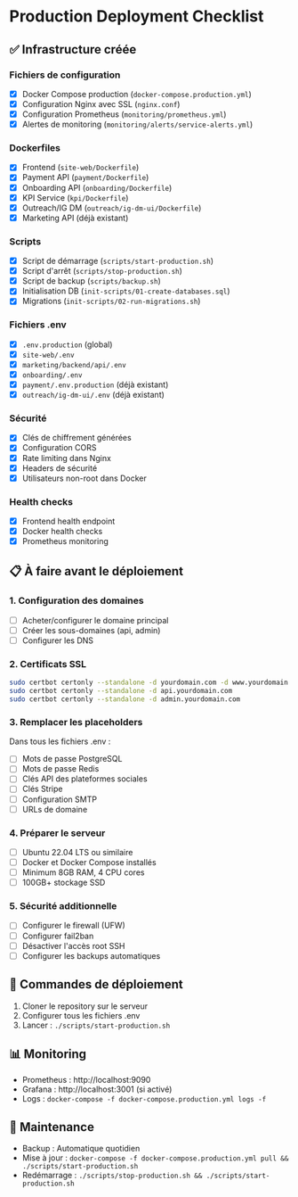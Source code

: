 # Production Deployment Checklist

## ✅ Infrastructure créée

### Fichiers de configuration
- [x] Docker Compose production (`docker-compose.production.yml`)
- [x] Configuration Nginx avec SSL (`nginx.conf`)
- [x] Configuration Prometheus (`monitoring/prometheus.yml`)
- [x] Alertes de monitoring (`monitoring/alerts/service-alerts.yml`)

### Dockerfiles
- [x] Frontend (`site-web/Dockerfile`)
- [x] Payment API (`payment/Dockerfile`)
- [x] Onboarding API (`onboarding/Dockerfile`)
- [x] KPI Service (`kpi/Dockerfile`)
- [x] Outreach/IG DM (`outreach/ig-dm-ui/Dockerfile`)
- [x] Marketing API (déjà existant)

### Scripts
- [x] Script de démarrage (`scripts/start-production.sh`)
- [x] Script d'arrêt (`scripts/stop-production.sh`)
- [x] Script de backup (`scripts/backup.sh`)
- [x] Initialisation DB (`init-scripts/01-create-databases.sql`)
- [x] Migrations (`init-scripts/02-run-migrations.sh`)

### Fichiers .env
- [x] `.env.production` (global)
- [x] `site-web/.env`
- [x] `marketing/backend/api/.env`
- [x] `onboarding/.env`
- [x] `payment/.env.production` (déjà existant)
- [x] `outreach/ig-dm-ui/.env` (déjà existant)

### Sécurité
- [x] Clés de chiffrement générées
- [x] Configuration CORS
- [x] Rate limiting dans Nginx
- [x] Headers de sécurité
- [x] Utilisateurs non-root dans Docker

### Health checks
- [x] Frontend health endpoint
- [x] Docker health checks
- [x] Prometheus monitoring

## 📋 À faire avant le déploiement

### 1. Configuration des domaines
- [ ] Acheter/configurer le domaine principal
- [ ] Créer les sous-domaines (api, admin)
- [ ] Configurer les DNS

### 2. Certificats SSL
```bash
sudo certbot certonly --standalone -d yourdomain.com -d www.yourdomain.com
sudo certbot certonly --standalone -d api.yourdomain.com
sudo certbot certonly --standalone -d admin.yourdomain.com
```

### 3. Remplacer les placeholders
Dans tous les fichiers .env :
- [ ] Mots de passe PostgreSQL
- [ ] Mots de passe Redis
- [ ] Clés API des plateformes sociales
- [ ] Clés Stripe
- [ ] Configuration SMTP
- [ ] URLs de domaine

### 4. Préparer le serveur
- [ ] Ubuntu 22.04 LTS ou similaire
- [ ] Docker et Docker Compose installés
- [ ] Minimum 8GB RAM, 4 CPU cores
- [ ] 100GB+ stockage SSD

### 5. Sécurité additionnelle
- [ ] Configurer le firewall (UFW)
- [ ] Configurer fail2ban
- [ ] Désactiver l'accès root SSH
- [ ] Configurer les backups automatiques

## 🚀 Commandes de déploiement

1. Cloner le repository sur le serveur
2. Configurer tous les fichiers .env
3. Lancer : `./scripts/start-production.sh`

## 📊 Monitoring

- Prometheus : http://localhost:9090
- Grafana : http://localhost:3001 (si activé)
- Logs : `docker-compose -f docker-compose.production.yml logs -f`

## 🔧 Maintenance

- Backup : Automatique quotidien
- Mise à jour : `docker-compose -f docker-compose.production.yml pull && ./scripts/start-production.sh`
- Redémarrage : `./scripts/stop-production.sh && ./scripts/start-production.sh`